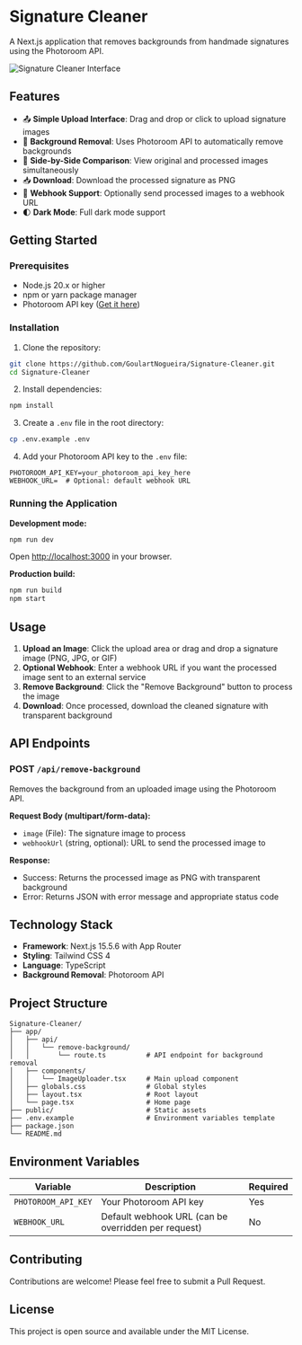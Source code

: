 # Signature Cleaner

A Next.js application that removes backgrounds from handmade signatures using the Photoroom API.

![Signature Cleaner Interface](https://github.com/user-attachments/assets/458e306f-ec15-465d-ad94-eec65c19d6a9)

## Features

- 📤 **Simple Upload Interface**: Drag and drop or click to upload signature images
- 🎨 **Background Removal**: Uses Photoroom API to automatically remove backgrounds
- 🔄 **Side-by-Side Comparison**: View original and processed images simultaneously
- 📥 **Download**: Download the processed signature as PNG
- 🔗 **Webhook Support**: Optionally send processed images to a webhook URL
- 🌓 **Dark Mode**: Full dark mode support

## Getting Started

### Prerequisites

- Node.js 20.x or higher
- npm or yarn package manager
- Photoroom API key ([Get it here](https://www.photoroom.com/api/))

### Installation

1. Clone the repository:
```bash
git clone https://github.com/GoulartNogueira/Signature-Cleaner.git
cd Signature-Cleaner
```

2. Install dependencies:
```bash
npm install
```

3. Create a `.env` file in the root directory:
```bash
cp .env.example .env
```

4. Add your Photoroom API key to the `.env` file:
```env
PHOTOROOM_API_KEY=your_photoroom_api_key_here
WEBHOOK_URL=  # Optional: default webhook URL
```

### Running the Application

**Development mode:**
```bash
npm run dev
```

Open [http://localhost:3000](http://localhost:3000) in your browser.

**Production build:**
```bash
npm run build
npm start
```

## Usage

1. **Upload an Image**: Click the upload area or drag and drop a signature image (PNG, JPG, or GIF)
2. **Optional Webhook**: Enter a webhook URL if you want the processed image sent to an external service
3. **Remove Background**: Click the "Remove Background" button to process the image
4. **Download**: Once processed, download the cleaned signature with transparent background

## API Endpoints

### POST `/api/remove-background`

Removes the background from an uploaded image using the Photoroom API.

**Request Body (multipart/form-data):**
- `image` (File): The signature image to process
- `webhookUrl` (string, optional): URL to send the processed image to

**Response:**
- Success: Returns the processed image as PNG with transparent background
- Error: Returns JSON with error message and appropriate status code

## Technology Stack

- **Framework**: Next.js 15.5.6 with App Router
- **Styling**: Tailwind CSS 4
- **Language**: TypeScript
- **Background Removal**: Photoroom API

## Project Structure

```
Signature-Cleaner/
├── app/
│   ├── api/
│   │   └── remove-background/
│   │       └── route.ts          # API endpoint for background removal
│   ├── components/
│   │   └── ImageUploader.tsx     # Main upload component
│   ├── globals.css               # Global styles
│   ├── layout.tsx                # Root layout
│   └── page.tsx                  # Home page
├── public/                       # Static assets
├── .env.example                  # Environment variables template
├── package.json
└── README.md
```

## Environment Variables

| Variable | Description | Required |
|----------|-------------|----------|
| `PHOTOROOM_API_KEY` | Your Photoroom API key | Yes |
| `WEBHOOK_URL` | Default webhook URL (can be overridden per request) | No |

## Contributing

Contributions are welcome! Please feel free to submit a Pull Request.

## License

This project is open source and available under the MIT License.